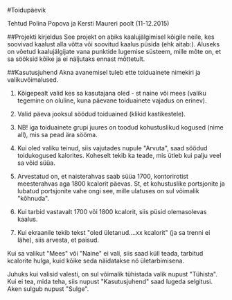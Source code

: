 #Toidupäevik

Tehtud Polina Popova ja Kersti Maureri poolt (11-12.2015)

##Projekti kirjeldus
See projekt on abiks kaalujälgimisel kõigile neile, kes soovivad kaalust alla võtta või soovitud kaalus püsida (ehk aitab:).
Aluseks on võetud kaalujälgijate vana punktide lugemise süsteem, mille mõte on, et sa sööksid kõike ja ei näljutaks ennast mõttetult.


##Kasutusjuhend
Akna avanemisel tuleb ette toiduainete nimekiri ja valikuvõimalused.

1. Kõigepealt valid kes sa kasutajana oled - st naine või mees (valiku tegemine on oluline, kuna päevane toiduainete vajadus on erinev).

2. Valid päeva jooksul söödud toiduained (klikid kastikestele).

3. NB! iga toiduainete grupi juures on toodud kohustuslikud kogused (nime all), mis sa pead ära sööma.

4. Kui oled valiku teinud, siis vajutades nupule "Arvuta", saad söödud toidukogused kalorites. Koheselt tekib ka teade, mis ütleb kui palju veel sa võid süüa.

5. Arvestatud on, et naisterahvas saab süüa 1700, kontorirotist meesterahvas aga 1800 kcalorit päevas. St, et kohustuslike portsjonite ja lubatud portsjonite vahe ongi see, mille ulatuses on sul võimalik "kõhnuda".

6. Kui tarbid vastavalt 1700 või 1800 kcalorit, siis püsid olemasolevas kaalus.

7. Kui ekraanile tekib tekst "oled ületanud....xx kcalorit" (ja sa trenni ei lähe), siis arvesta, et paisud.

Kui sa valikut "Mees" või "Naine" ei vali, siis saad küll teada, tarbitud kcalorite hulga, kuid kõike seda näidatakse nö ületarbimisena.

Juhuks kui valisid valesti, on sul võimalik tühistada valik nupust "Tühista".
Kui ei tea, mida teha, siis nupust "Kasutusjuhend" saad lugeda selgitusi.
Aken sulgub nupust "Sulge".


